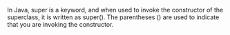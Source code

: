 In Java, super is a keyword, and when used to invoke the constructor of the superclass, it is written as super(). The parentheses () are used to indicate that you are invoking the constructor.
